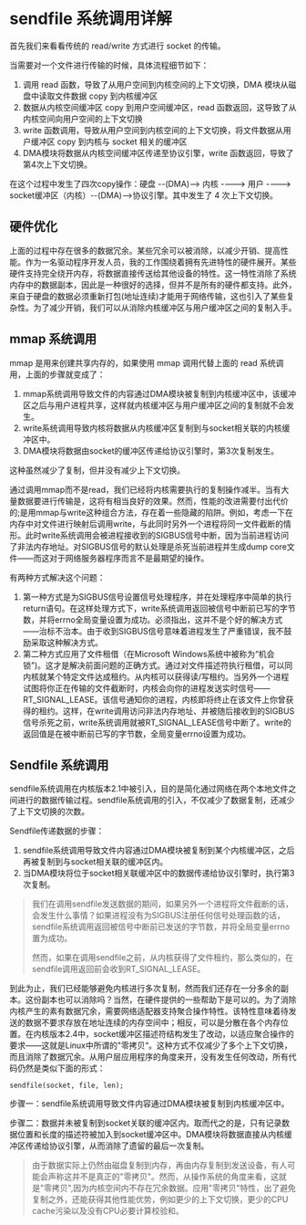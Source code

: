 # sendfile 系统调用详解

首先我们来看看传统的 read/write 方式进行 socket 的传输。

当需要对一个文件进行传输的时候，具体流程细节如下：

1. 调用 read 函数，导致了从用户空间到内核空间的上下文切换，DMA 模块从磁盘中读取文件数据 copy 到内核缓冲区
2. 数据从内核空间缓冲区 copy 到用户空间缓冲区，read 函数返回，这导致了从内核空间向用户空间的上下文切换
3. write 函数调用，导致从用户空间到内核空间的上下文切换，将文件数据从用户缓冲区 copy 到内核与 socket 相关的缓冲区
4. DMA模块将数据从内核空间缓冲区传递至协议引擎，write 函数返回，导致了第4次上下文切换。

在这个过程中发生了四次copy操作：硬盘 --(DMA)--> 内核 ----> 用户 ----> socket缓冲区（内核）--(DMA)-->协议引擎。其中发生了 4 次上下文切换。



## 硬件优化

上面的过程中存在很多的数据冗余。某些冗余可以被消除，以减少开销、提高性能。作为一名驱动程序开发人员，我的工作围绕着拥有先进特性的硬件展开。某些硬件支持完全绕开内存，将数据直接传送给其他设备的特性。这一特性消除了系统内存中的数据副本，因此是一种很好的选择，但并不是所有的硬件都支持。此外，来自于硬盘的数据必须重新打包(地址连续)才能用于网络传输，这也引入了某些复杂性。为了减少开销，我们可以从消除内核缓冲区与用户缓冲区之间的复制入手。



## mmap 系统调用

mmap 是用来创建共享内存的，如果使用 mmap 调用代替上面的 read 系统调用，上面的步骤就变成了：

1. mmap系统调用导致文件的内容通过DMA模块被复制到内核缓冲区中，该缓冲区之后与用户进程共享，这样就内核缓冲区与用户缓冲区之间的复制就不会发生。
2. write系统调用导致内核将数据从内核缓冲区复制到与socket相关联的内核缓冲区中。
3. DMA模块将数据由socket的缓冲区传递给协议引擎时，第3次复制发生。

这种虽然减少了复制，但并没有减少上下文切换。

通过调用mmap而不是read，我们已经将内核需要执行的复制操作减半。当有大量数据要进行传输是，这将有相当良好的效果。然而，性能的改进需要付出代价的;是用mmap与write这种组合方法，存在着一些隐藏的陷阱。例如，考虑一下在内存中对文件进行映射后调用write，与此同时另外一个进程将同一文件截断的情形。此时write系统调用会被进程接收到的SIGBUS信号中断，因为当前进程访问了非法内存地址。对SIGBUS信号的默认处理是杀死当前进程并生成dump core文件——而这对于网络服务器程序而言不是最期望的操作。

有两种方式解决这个问题：

1. 第一种方式是为SIGBUS信号设置信号处理程序，并在处理程序中简单的执行return语句。在这样处理方式下，write系统调用返回被信号中断前已写的字节数，并将errno全局变量设置为成功。必须指出，这并不是个好的解决方式——治标不治本。由于收到SIGBUS信号意味着进程发生了严重错误，我不鼓励采取这种解决方式。
2. 第二种方式应用了文件租借（在Microsoft Windows系统中被称为“机会锁”)。这才是解决前面问题的正确方式。通过对文件描述符执行租借，可以同内核就某个特定文件达成租约。从内核可以获得读/写租约。当另外一个进程试图将你正在传输的文件截断时，内核会向你的进程发送实时信号——RT_SIGNAL_LEASE。该信号通知你的进程，内核即将终止在该文件上你曾获得的租约。这样，在write调用访问非法内存地址、并被随后接收到的SIGBUS信号杀死之前，write系统调用就被RT_SIGNAL_LEASE信号中断了。write的返回值是在被中断前已写的字节数，全局变量errno设置为成功。



## Sendfile 系统调用

sendfile系统调用在内核版本2.1中被引入，目的是简化通过网络在两个本地文件之间进行的数据传输过程。sendfile系统调用的引入，不仅减少了数据复制，还减少了上下文切换的次数。

Sendfile传递数据的步骤：

1. sendfile系统调用导致文件内容通过DMA模块被复制到某个内核缓冲区，之后再被复制到与socket相关联的缓冲区内。
2. 当DMA模块将位于socket相关联缓冲区中的数据传递给协议引擎时，执行第3次复制。

> 我们在调用sendfile发送数据的期间，如果另外一个进程将文件截断的话，会发生什么事情？如果进程没有为SIGBUS注册任何信号处理函数的话，sendfile系统调用返回被信号中断前已发送的字节数，并将全局变量errno置为成功。
>
> 然而，如果在调用sendfile之前，从内核获得了文件租约，那么类似的，在sendfile调用返回前会收到RT_SIGNAL_LEASE。

到此为止，我们已经能够避免内核进行多次复制，然而我们还存在一分多余的副本。这份副本也可以消除吗？当然，在硬件提供的一些帮助下是可以的。为了消除内核产生的素有数据冗余，需要网络适配器支持聚合操作特性。该特性意味着待发送的数据不要求存放在地址连续的内存空间中；相反，可以是分散在各个内存位置。在内核版本2.4中，socket缓冲区描述符结构发生了改动，以适应聚合操作的要求——这就是Linux中所谓的"零拷贝“。这种方式不仅减少了多个上下文切换，而且消除了数据冗余。从用户层应用程序的角度来开，没有发生任何改动，所有代码仍然是类似下面的形式：

```
sendfile(socket, file, len);
```

步骤一：sendfile系统调用导致文件内容通过DMA模块被复制到内核缓冲区中。

步骤二：数据并未被复制到socket关联的缓冲区内。取而代之的是，只有记录数据位置和长度的描述符被加入到socket缓冲区中。DMA模块将数据直接从内核缓冲区传递给协议引擎，从而消除了遗留的最后一次复制。

> 由于数据实际上仍然由磁盘复制到内存，再由内存复制到发送设备，有人可能会声称这并不是真正的"零拷贝"。然而，从操作系统的角度来看，这就是"零拷贝",因为内核空间内不存在冗余数据。应用"零拷贝"特性，出了避免复制之外，还能获得其他性能优势，例如更少的上下文切换，更少的CPU cache污染以及没有CPU必要计算校验和。




